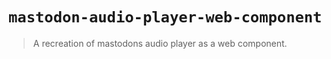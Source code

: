 # `mastodon-audio-player-web-component`

> A recreation of mastodons audio player as a web component.

